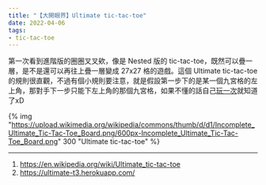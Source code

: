 ```yaml
---
title: "【大開眼界】Ultimate tic-tac-toe"
date: 2022-04-06
tags:
- tic-tac-toe
---
```


第一次看到進階版的圈圈叉叉欸，像是 Nested 版的 tic-tac-toe，既然可以疊一層，是不是還可以再往上疊一層變成 27x27 格的遊戲。這個 Ultimate tic-tac-toe 的規則很直觀，不過有個小規則要注意，就是假設第一步下的是某一個九宮格的左上角，那對手下一步只能下左上角的那個九宮格，如果不懂的話自己[玩一次](https://ultimate-t3.herokuapp.com/)就知道了xD

{% img "https://upload.wikimedia.org/wikipedia/commons/thumb/d/d1/Incomplete_Ultimate_Tic-Tac-Toe_Board.png/600px-Incomplete_Ultimate_Tic-Tac-Toe_Board.png" 300 "Ultimate tic-tac-toe" %}

---

1. https://en.wikipedia.org/wiki/Ultimate_tic-tac-toe
2. https://ultimate-t3.herokuapp.com/
